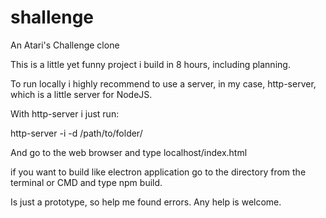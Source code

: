 # shallenge

An Atari's Challenge clone

This is a little yet funny project i build in 8 hours, including planning.

To run locally i highly recommend to use a server, in my case, http-server, which is a little server for NodeJS.

With http-server i just run:

http-server -i -d /path/to/folder/

And go to the web browser and type localhost/index.html

if you want to build like electron application go to the directory from the terminal or CMD and type npm build.

Is just a prototype, so help me found errors. Any help is welcome.